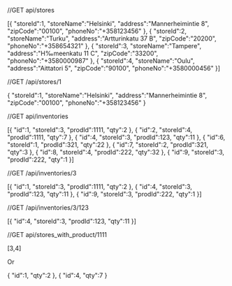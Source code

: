 <!doctype json>
//GET api/stores

[{
"storeId":1,
"storeName":"Helsinki",
"address":"Mannerheimintie 8",
"zipCode":"00100",
"phoneNo":"+358123456"
},
{
"storeId":2,
"storeName":"Turku",
"address":"Artturinkatu 37 B",
"zipCode":"20200",
"phoneNo":"+358654321"
},
{
"storeId":3,
"storeName":"Tampere",
"address":"H‰meenkatu 11 C",
"zipCode":"33200",
"phoneNo":"+3580000987"
},
{
"storeId":4,
"storeName":"Oulu",
"address":"Aittatori 5",
"zipCode":"90100",
"phoneNo":"+3580000456"
}]



//GET /api/stores/1

{
"storeId":1,
"storeName":"Helsinki",
"address":"Mannerheimintie 8",
"zipCode":"00100",
"phoneNo":"+358123456"
}


//GET api/inventories

[{
"id":1,
"storeId":3,
"prodId":1111,
"qty":2
},
{
"id":2,
"storeId":4,
"prodId":1111,
"qty":7
},
{
"id":4,
"storeId":3,
"prodId":123,
"qty":11
},
{
"id":6,
"storeId":1,
"prodId":321,
"qty":22
},
{
"id":7,
"storeId":2,
"prodId":321,
"qty":3
},
{
"id":8,
"storeId":4,
"prodId":222,
"qty":32
},
{
"id":9,
"storeId":3,
"prodId":222,
"qty":1
}]



//GET /api/inventories/3

[{
"id":1,
"storeId":3,
"prodId":1111,
"qty":2
},
{
"id":4,
"storeId":3,
"prodId":123,
"qty":11
},
{
"id":9,
"storeId":3,
"prodId":222,
"qty":1
}]


//GET /api/inventories/3/123

[{
"id":4,
"storeId":3,
"prodId":123,
"qty":11
}]


//GET api/stores_with_product/1111

[3,4]

Or 

{
"id":1,
"qty":2
},
{
"id":4,
"qty":7
}




